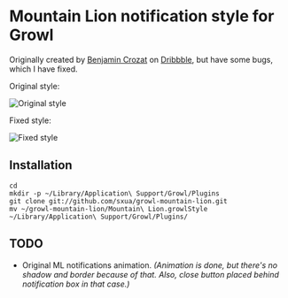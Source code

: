 # Mountain Lion notification style for Growl

Originally created by [Benjamin Crozat](http://dribbble.com/benjamincrozat) on [Dribbble](http://dribbble.com/shots/475237-Mountain-Lion-DP-2-Growl-Theme), but have some bugs, which I have fixed.

Original style:

![Original style](http://pix.am/ypM8.png "Original style")

Fixed style:

![Fixed style](http://pix.am/uM5E.png "Fixed style")

## Installation

```
cd
mkdir -p ~/Library/Application\ Support/Growl/Plugins
git clone git://github.com/sxua/growl-mountain-lion.git
mv ~/growl-mountain-lion/Mountain\ Lion.growlStyle ~/Library/Application\ Support/Growl/Plugins/
```

## TODO

* Original ML notifications animation. _(Animation is done, but there's no shadow and border because of that. Also, close button placed behind notification box in that case.)_